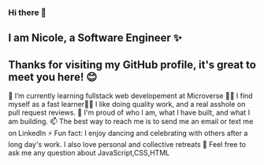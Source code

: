   ### Hi there 👋

 ## I am Nicole, a  Software Engineer ✨


 ## Thanks for visiting my GitHub profile, it's great to meet you here! 😊

 🌱 I’m currently learning fullstack web developement at Microverse 🧑‍💻 I find myself as a fast learner🕵️‍♀️ I like doing quality work, and a real asshole on pull request reviews. 🧸 I'm proud of who I am, what I have built, and what I am building. 📫 The best way to reach me is to send me an email or text me on LinkedIn ⚡ Fun fact: I enjoy dancing and celebrating with others after a long day's work. I also love personal and collective retreats 💬 Feel free to ask me any question about JavaScript,CSS,HTML
